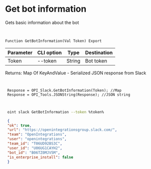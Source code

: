 ﻿---
sidebar_position: 1
---

# Get bot information
 Gets basic information about the bot


<br/>


`Function GetBotInformation(Val Token) Export`

 | Parameter | CLI option | Type | Destination |
 |-|-|-|-|
 | Token | --token | String | Bot token |

 
 Returns: Map Of KeyAndValue - Serialized JSON response from Slack 





```bsl title="Code example"
 
 
 Response = OPI_Slack.GetBotInformation(Token); //Map
 Response = OPI_Tools.JSONString(Response); //JSON string
 
```
	


```sh title="CLI command example"
 
 oint slack GetBotInformation --token %token%

```

```json title="Result"
 {
 "ok": true,
 "url": "https://openintegrationsgroup.slack.com/",
 "team": "OpenIntegrations",
 "user": "openintegrations",
 "team_id": "T06UD92BS3C",
 "user_id": "U06UG1CAYH2",
 "bot_id": "B06TZ0MJV5M",
 "is_enterprise_install": false
 }
```
